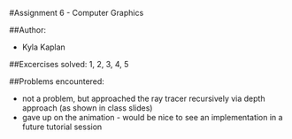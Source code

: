 #Assignment 6 - Computer Graphics

##Author: 
- Kyla Kaplan

##Excercises solved: 1, 2, 3, 4, 5

##Problems encountered:
- not a problem, but approached the ray tracer recursively via depth approach (as shown in class slides)
- gave up on the animation - would be nice to see an implementation in a future tutorial session